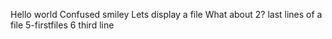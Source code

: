 Hello world
Confused smiley
Lets display a file
What about 2?
last lines of a file
5-firstfiles
6 third line
